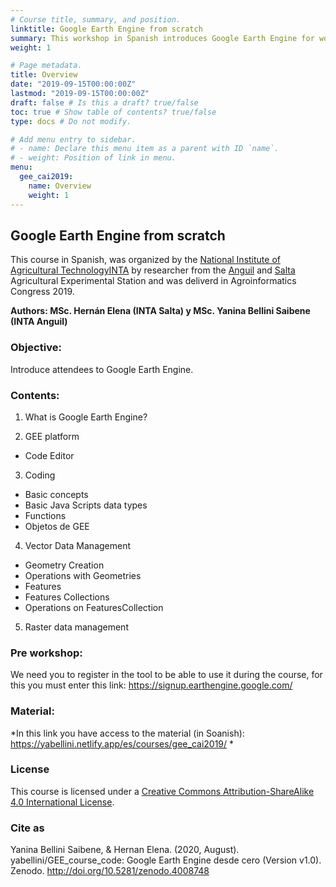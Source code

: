 ```yaml
---
# Course title, summary, and position.
linktitle: Google Earth Engine from scratch
summary: This workshop in Spanish introduces Google Earth Engine for working with raster and vectorial data. 
weight: 1

# Page metadata.
title: Overview
date: "2019-09-15T00:00:00Z"
lastmod: "2019-09-15T00:00:00Z"
draft: false # Is this a draft? true/false
toc: true # Show table of contents? true/false
type: docs # Do not modify.

# Add menu entry to sidebar.
# - name: Declare this menu item as a parent with ID `name`.
# - weight: Position of link in menu.
menu:
  gee_cai2019:
    name: Overview
    weight: 1
---
```



## Google Earth Engine from scratch

This course in Spanish, was organized by the [National Institute of Agricultural TechnologyINTA](https://twitter.com/intaargentina) by researcher from the [Anguil](https://twitter.com/intaanguil) and [Salta](https://twitter.com/intasalta) Agricultural Experimental Station and was deliverd in Agroinformatics Congress 2019.

**Authors:  MSc. Hernán Elena (INTA Salta) y MSc. Yanina Bellini Saibene (INTA Anguil)**

### Objective: 
Introduce attendees to Google Earth Engine.

### Contents:

1. What is Google Earth Engine?

2. GEE platform

  * Code Editor

3. Coding

  * Basic concepts
  * Basic Java Scripts data types
  * Functions
  * Objetos de GEE

4. Vector Data Management

  * Geometry Creation
  * Operations with Geometries
  * Features 
  * Features Collections
  * Operations on FeaturesCollection

5. Raster data management


### Pre workshop:

We need you to register in the tool to be able to use it during the course, for this you must enter this link:
https://signup.earthengine.google.com/


### Material:

*In this link you have access to the material (in Soanish): https://yabellini.netlify.app/es/courses/gee_cai2019/ *

### License
This course is licensed under a [Creative Commons Attribution-ShareAlike 4.0 International License](https://creativecommons.org/licenses/by-sa/4.0/deed.es_ES).

### Cite as
Yanina Bellini Saibene, & Hernan Elena. (2020, August). yabellini/GEE_course_code: Google Earth Engine desde cero (Version v1.0). Zenodo. http://doi.org/10.5281/zenodo.4008748